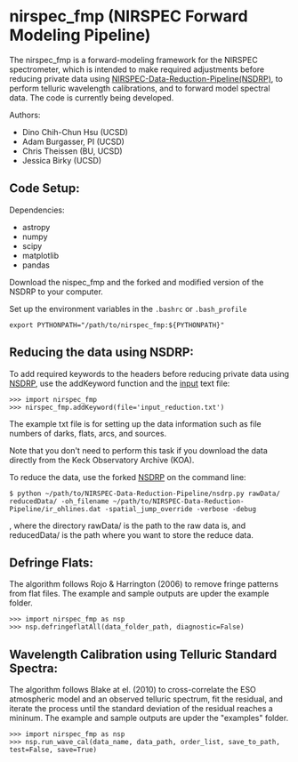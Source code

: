 # nirspec_fmp (NIRSPEC Forward Modeling Pipeline)
The nirspec_fmp is a forward-modeling framework for the NIRSPEC spectrometer, which is intended to make required adjustments before reducing private data using [NIRSPEC-Data-Reduction-Pipeline(NSDRP)](https://github.com/Keck-DataReductionPipelines/NIRSPEC-Data-Reduction-Pipeline), to perform telluric wavelength calibrations, and to forward model spectral data. The code is currently being developed.

Authors:
* Dino Chih-Chun Hsu (UCSD)
* Adam Burgasser, PI (UCSD)
* Chris Theissen (BU, UCSD)
* Jessica Birky (UCSD)

## Code Setup:
Dependencies:
* astropy
* numpy
* scipy
* matplotlib
* pandas

Download the nispec_fmp and the forked and modified version of the NSDRP to your computer.

Set up the environment variables in the `.bashrc` or `.bash_profile`

```
export PYTHONPATH="/path/to/nirspec_fmp:${PYTHONPATH}"
```

## Reducing the data using NSDRP:
To add required keywords to the headers before reducing private data using [NSDRP](https://github.com/Keck-DataReductionPipelines/NIRSPEC-Data-Reduction-Pipeline), use the addKeyword function and the [input](https://github.com/chihchunhsu/nirspec_fmp/blob/master/input_reduction.txt) text file:
```
>>> import nirspec_fmp
>>> nirspec_fmp.addKeyword(file='input_reduction.txt')
```
The example txt file is for setting up the data information such as file numbers of darks, flats, arcs, and sources. 

Note that you don't need to perform this task if you download the data directly from the Keck Observatory Archive (KOA).

To reduce the data, use the forked [NSDRP](https://github.com/chihchunhsu/NIRSPEC-Data-Reduction-Pipeline) on the command line:

```
$ python ~/path/to/NIRSPEC-Data-Reduction-Pipeline/nsdrp.py rawData/ reducedData/ -oh_filename ~/path/to/NIRSPEC-Data-Reduction-Pipeline/ir_ohlines.dat -spatial_jump_override -verbose -debug
```

, where the directory rawData/ is the path to the raw data is, and reducedData/ is the path where you want to store the reduce data.

<!---*## Dark Subtraction:
You can also optionally subtract the dark frames using subtractDark.py before running the NSDRP. This may be put into the NSDRP in the future.---> 

## Defringe Flats:
The algorithm follows Rojo & Harrington (2006) to remove fringe patterns from flat files. The example and sample outputs are upder the example folder.

```
>>> import nirspec_fmp as nsp
>>> nsp.defringeflatAll(data_folder_path, diagnostic=False)
```

## Wavelength Calibration using Telluric Standard Spectra:
The algorithm follows Blake at el. (2010) to cross-correlate the ESO atmospheric model and an observed telluric spectrum, fit the residual, and iterate the process until the standard deviation of the residual reaches a mininum. The example and sample outputs are upder the "examples" folder.

```
>>> import nirspec_fmp as nsp
>>> nsp.run_wave_cal(data_name, data_path, order_list, save_to_path, test=False, save=True)
```

<!---*## Forward Modeling Science Spectra:---> 
